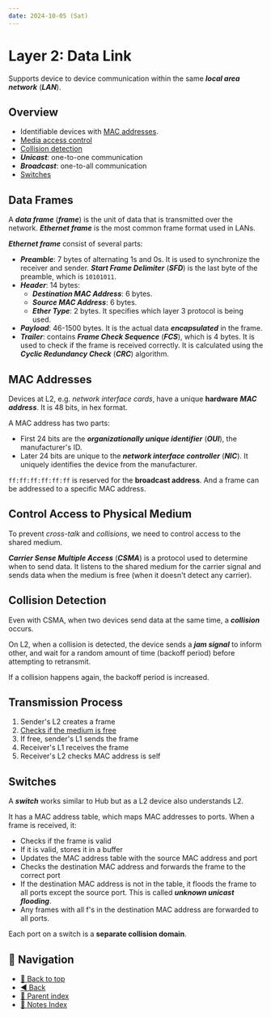 ```yaml
---
date: 2024-10-05 (Sat)
---
```


# Layer 2: Data Link

Supports device to device communication within the same **_local area network_**
(**_LAN_**).

## Overview

- Identifiable devices with [MAC addresses](#mac-addresses).
- [Media access control](#control-access-to-physical-medium)
- [Collision detection](#collision-detection)
- **_Unicast_**: one-to-one communication
- **_Broadcast_**: one-to-all communication
- [Switches](#switches)

## Data Frames

A **_data frame_** (**_frame_**) is the unit of data that is transmitted over
the network. **_Ethernet frame_** is the most common frame format used in LANs.

**_Ethernet frame_** consist of several parts:

- **_Preamble_**: 7 bytes of alternating 1s and 0s. It is used to synchronize
  the receiver and sender. **_Start Frame Delimiter_** (**_SFD_**) is the last
  byte of the preamble, which is `10101011`.
- **_Header_**: 14 bytes:
  - **_Destination MAC Address_**: 6 bytes.
  - **_Source MAC Address_**: 6 bytes.
  - **_Ether Type_**: 2 bytes. It specifies which layer 3 protocol is being
    used.
- **_Payload_**: 46-1500 bytes. It is the actual data **_encapsulated_** in the
  frame.
- **_Trailer_**: contains **_Frame Check Sequence_** (**_FCS_**), which is 4
  bytes. It is used to check if the frame is received correctly. It is
  calculated using the **_Cyclic Redundancy Check_** (**_CRC_**) algorithm.

## MAC Addresses

Devices at L2, e.g. _network interface cards_, have a unique **hardware** **_MAC
address_**. It is 48 bits, in hex format.

A MAC address has two parts:

- First 24 bits are the **_organizationally unique identifier_** (**_OUI_**),
  the manufacturer's ID.
- Later 24 bits are unique to the **_network interface controller_**
  (**_NIC_**). It uniquely identifies the device from the manufacturer.

`ff:ff:ff:ff:ff:ff` is reserved for the **broadcast address**. And a frame can
be addressed to a specific MAC address.

## Control Access to Physical Medium

To prevent _cross-talk_ and _collisions_, we need to control access to the
shared medium.

**_Carrier Sense Multiple Access_** (**_CSMA_**) is a protocol used to determine
when to send data. It listens to the shared medium for the carrier signal and
sends data when the medium is free (when it doesn't detect any carrier).

## Collision Detection

Even with CSMA, when two devices send data at the same time, a **_collision_**
occurs.

On L2, when a collision is detected, the device sends a **_jam signal_** to
inform other, and wait for a random amount of time (backoff period) before
attempting to retransmit.

If a collision happens again, the backoff period is increased.

## Transmission Process

1. Sender's L2 creates a frame
2. [Checks if the medium is free](#control-access-to-physical-medium)
3. If free, sender's L1 sends the frame
4. Receiver's L1 receives the frame
5. Receiver's L2 checks MAC address is self

## Switches

A **_switch_** works similar to Hub but as a L2 device also understands L2.

It has a MAC address table, which maps MAC addresses to ports. When a frame is
received, it:

- Checks if the frame is valid
- If it is valid, stores it in a buffer
- Updates the MAC address table with the source MAC address and port
- Checks the destination MAC address and forwards the frame to the correct port
- If the destination MAC address is not in the table, it floods the frame to all
  ports except the source port. This is called **_unknown unicast flooding_**.
- Any frames with all f's in the destination MAC address are forwarded to all
  ports.

Each port on a switch is a **separate collision domain**.

## 🧭 Navigation

- [🔼 Back to top](#layer-2-data-link)
- [◀️ Back](osi-7-layer-model.md)
- [🔖 Parent index](../../../index.md)
- [📑 Notes Index](../../../index.md)
